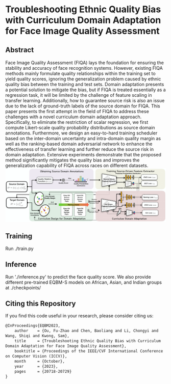 # Troubleshooting Ethnic Quality Bias with Curriculum Domain Adaptation for Face Image Quality Assessment

## Abstract
####
Face Image Quality Assessment (FIQA) lays the foundation for ensuring the stability and accuracy of face recognition systems. However, existing FIQA methods mainly formulate quality relationships within the training set to yield quality scores, ignoring the generalization problem caused by ethnic quality bias between the training and test sets. Domain adaptation presents a potential solution to mitigate the bias, but if FIQA is treated essentially as a regression task, it will be limited by the challenge of feature scaling in transfer learning. Additionally, how to guarantee source risk is also an issue due to the lack of ground-truth labels of the source domain for FIQA. This paper presents the first attempt in the field of FIQA to address these challenges with a novel curriculum domain adaptation approach. Specifically, to eliminate the restriction of scalar regression, we first compute Likert-scale quality probability distributions as source domain annotations. Furthermore, we design an easy-to-hard training scheduler based on the inter-domain uncertainty and intra-domain quality margin as well as the ranking-based domain adversarial network to enhance the effectiveness of transfer learning and further reduce the source risk in domain adaptation. Extensive experiments demonstrate that the proposed method significantly mitigates the quality bias and improves the generalization capability of FIQA across races on different datasets. 
<img src="docs/Framework.png" title="EQBM framework" width="800" />

## Training
Run ./train.py

## Inference
Run './inference.py' to predict the face quality score.
We also provide different pre-trained EQBM-S models on African, Asian, and Indian groups at ./checkpoints/

## Citing this Repository
If you find this code useful in your research, please consider citing us:
```
@InProceedings{EQBM2023,
    author    = {Ou, Fu-Zhao and Chen, Baoliang and Li, Chongyi and Wang, Shiqi and Kwong, Sam},
    title     = {Troubleshooting Ethnic Quality Bias with Curriculum Domain Adaptation for Face Image Quality Assessment},
    booktitle = {Proceedings of the IEEE/CVF International Conference on Computer Vision (ICCV)},
    month     = {October},
    year      = {2023},
    pages     = {20718-20729}
}
```
